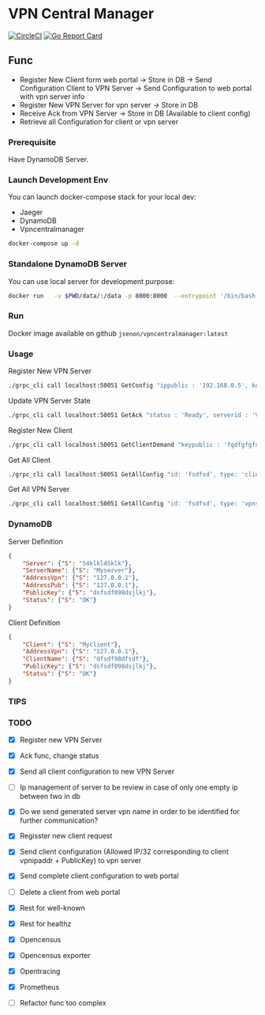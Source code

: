 # VPN Central Manager

[![CircleCI](https://circleci.com/gh/jsenon/vpncentralmanager.svg?style=svg)](https://circleci.com/gh/jsenon/vpncentralmanager)
[![Go Report Card](https://goreportcard.com/badge/github.com/jsenon/vpncentralmanager)](https://goreportcard.com/report/github.com/jsenon/vpncentralmanager)

## Func

- Register New Client form web portal -> Store in DB -> Send Configuration Client to VPN Server -> Send Configuration to web portal with vpn server info
- Register New VPN Server for vpn server -> Store in DB
- Receive Ack from VPN Server -> Store in DB (Available to client config)
- Retrieve all Configuration for client or vpn server

### Prerequisite

Have DynamoDB Server.

### Launch Development Env

You can launch docker-compose stack for your local dev:

- Jaeger
- DynamoDB
- Vpncentralmanager

```sh
docker-compose up -d
```

### Standalone DynamoDB Server

You can use local server for development purpose:

```sh
docker run   -v $PWD/data/:/data -p 8000:8000  --entrypoint '/bin/bash'  amazon/dynamodb-local -c 'java -Djava.library.path=./DynamoDBLocal_lib -jar DynamoDBLocal.jar -sharedDb -dbPath /data'
```

### Run

Docker image available on github `jsenon/vpncentralmanager:latest`

### Usage

Register New VPN Server

```sh
./grpc_cli call localhost:50051 GetConfig "ippublic : '192.168.0.5', keypublic : 'fdjlfdsjkf989dfjsklj', hostname : 'Server1'"
```

Update VPN Server State

```sh
./grpc_cli call localhost:50051 GetAck "status : 'Ready', serverid : 'VcnfxJcuibnfbmta'"
```

Register New Client

```sh
./grpc_cli call localhost:50051 GetClientDemand "keypublic : 'fgdfgfgfdg867gfdgdf', hostname : 'Myclient1'"
```

Get All Client

```sh
./grpc_cli call localhost:50051 GetAllConfig "id: 'fsdfsd', type: 'client'"
```

Get All VPN Server

```sh
./grpc_cli call localhost:50051 GetAllConfig "id: 'fsdfsd', type: 'vpnserver'"
```

### DynamoDB

Server Definition

```json
{
    "Server": {"S": "54klkl45klk"},
    "ServerName": {"S": "Myserver"},
    "AddressVpn": {"S": "127.0.0.1"},
    "AddressPub": {"S": "127.0.0.1"},
    "PublicKey": {"S": "dsfsdf098dsjlkj"},
    "Status": {"S": "OK"}
}
```

Client Definition

```json
{
    "Client": {"S": "Myclient"},
    "AddressVpn": {"S": "127.0.0.1"},
    "ClientName": {"S": "dfsdf98dfsdf"},
    "PublicKey": {"S": "dsfsdf098dsjlkj"},
    "Status": {"S": "OK"}
}
```

### TIPS

### TODO

- [x] Register new VPN Server
- [x] Ack func, change status
- [x] Send all client configuration to new VPN Server
- [ ] Ip management of server to be review in case of only one empty ip between two in db
- [x] Do we send generated server vpn name in order to be identified for further communication?

- [x] Regisster new client request
- [x] Send client configuration (Allowed IP/32 corresponding to client vpnipaddr + PublicKey) to vpn server
- [x] Send complete client configuration to web portal
- [ ] Delete a client from web portal

- [x] Rest for well-known
- [x] Rest for healthz
- [x] Opencensus
- [x] Opencensus exporter
- [x] Opentracing
- [x] Prometheus

- [ ] Refactor func too complex